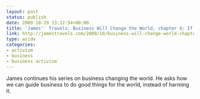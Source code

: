 ```yaml
---
layout: post
status: publish
date: 2009-10-29 13:12:54+00:00
title: 'James'' Travels: Business Will Change the World, chapter 4: If you won''t buy it...'
link: http://jamestravels.com/2009/10/business-will-change-world-chapter-4-if.php
type: aside
categories:
- activism
- business
- business activism
---
```


James continues his series on business changing the world. He asks how we can guide business to do good things for the world, instead of harming it.
